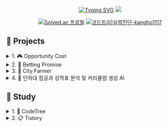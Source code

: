 
<!--
**kangho1117/kangho1117** is a ✨ _special_ ✨ repository because its `README.md` (this file) appears on your GitHub profile.

Here are some ideas to get you started:

- 🔭 I’m currently working on ...
- 👯 I’m looking to collaborate on ...
- 🤔 I’m looking for help with ...
- 💬 Ask me about ...
- 📫 How to reach me: ...
- 😄 Pronouns: ...
- ⚡ Fun fact: ...
-->
<div align="center">
<a href="https://git.io/typing-svg"><img src="https://readme-typing-svg.demolab.com?font=Fira+Code&pause=1000&random=false&width=435&lines=I%E2%80%99m+currently+learning...!" alt="Typing SVG" /></a>

<img src="https://capsule-render.vercel.app/api?type=waving&height=300&color=gradient&text=kangho's%20Github" />

[![Solved.ac
프로필](http://mazassumnida.wtf/api/v2/generate_badge?boj=kangho1117)](https://solved.ac/kangho1117)
[![코드트리|실력진단-kangho1117](https://banner.codetree.ai/v1/banner/kangho1117)](https://www.codetree.ai/profiles/kangho1117)
</div>






## 

## 📁 Projects
<details>
  <summary>
     1. 🎮 Opportunity Cost
  </summary>
<br>
  
![001](https://github.com/cho-stone/Portfolio/assets/74195857/3a341f65-e0ee-4d67-8bcc-0af6e2731944)
>   
> 기획 및 제작: PACO (배광호, 조석진)
>   
> 장르: 비주얼 노벨, 로맨스, 청춘
>   
> 제작기간: 2017.9 ~ 2017.11
>   
> 내용: 인생에 이따금씩 찾아오는 선택의 순간, 그에 따라 달라지는 미래, 그리고 포기해야 하는 것들...

## 🛠 언어 및 도구
[TyranoBuilder Visual Novel Studio](https://tyranobuilder.com/)
## 🔗레포지토리 링크
https://github.com/PACOSoftWare/Opportunity-Cost
<br><br>
</details>



<details>
  <summary>
2. 📱 Betting Promise
  </summary>
<br>
  
![002](https://github.com/cho-stone/Portfolio/assets/74195857/def44c79-acb5-4c7c-9b24-a94960c12783)
>
> 기획 및 제작: PACO (배광호, 조석진)
>
> 장르: 엔터테인먼트, 베팅, 약속
>
> 제작기간: 2023.06.20 ~ 2024.03.27
>
> 내용: 포인트를 베팅하고 친구와 약속(승부)를 겨루세요!
## 🛠 언어 및 도구
![Java](https://img.shields.io/badge/java-%23ED8B00.svg?style=for-the-badge&logo=openjdk&logoColor=white) ![Kotlin](https://img.shields.io/badge/kotlin-%237F52FF.svg?style=for-the-badge&logo=kotlin&logoColor=white) ![Android Studio](https://img.shields.io/badge/android%20studio-346ac1?style=for-the-badge&logo=android%20studio&logoColor=white) ![Firebase](https://img.shields.io/badge/firebase-a08021?style=for-the-badge&logo=firebase&logoColor=ffcd34) <img src="https://img.shields.io/badge/Naver-03C75A?style=for-the-badge&logo=Naver&logoColor=white">  <img src="https://img.shields.io/badge/Kakao-FFCD00?style=for-the-badge&logo=Kakao&logoColor=black">

## 🔗레포지토리 링크
https://github.com/kangho1117/Betting-promise
<br><br>
</details>


<details>
  <summary>
3. 📱 City Farmer
  </summary>
<br>

![시티파머 어드밴텍 판넬png](https://github.com/InhaCityFarmer/CityFarmer/assets/93529538/b914e58d-f711-4ab8-a46c-a66af5474ec2)

>
> 기획 및 제작: Inha City Farmer (배광호, 황윤준, 김윤지)
>
> 장르: 커뮤니티, 농장, 모니터링
>
> 제작기간: 2024.03.05 ~ 2024.06.20
>
> 내용: 각종 하드웨어와 커뮤니티 기반의 앱으로 초보 주말농장 참여자를 도와줍니다.
## 🛠 언어 및 도구
![Kotlin](https://img.shields.io/badge/kotlin-%237F52FF.svg?style=for-the-badge&logo=kotlin&logoColor=white) <img src="https://img.shields.io/badge/Python-3776AB?style=for-the-badge&logo=Python&logoColor=white">  ![Android Studio](https://img.shields.io/badge/android%20studio-346ac1?style=for-the-badge&logo=android%20studio&logoColor=white) ![Firebase](https://img.shields.io/badge/firebase-a08021?style=for-the-badge&logo=firebase&logoColor=ffcd34) <img src="https://img.shields.io/badge/Naver-03C75A?style=for-the-badge&logo=Naver&logoColor=white"> ![ChatGPT](https://img.shields.io/badge/chatGPT-74aa9c?style=for-the-badge&logo=openai&logoColor=white) ![Figma](https://img.shields.io/badge/figma-%23F24E1E.svg?style=for-the-badge&logo=figma&logoColor=white)

## 🔗레포지토리 링크
[https://github.com/kangho1117/CityFarmer](https://github.com/InhaCityFarmer/CityFarmer)
<br><br>
</details>


<details>
  <summary>
4.  🤖 인하대 컴공과 성적표 분석 및 커리큘럼 생성 AI
  </summary>
<br>


>
> 기획 및 제작: Inha Cumulonimbus Cloud
>
> 장르: AI, 웹크롤링
>
> 제작기간: 2024.03.05 ~ 2024.06.19
>
> 내용: 인하대학교 컴퓨터공학과 학생의 성적표 PDF를 분석하여 해당 학생의 추천 커리큘럼을 작성해줍니다.
## 🛠 언어 및 도구
<img src="https://img.shields.io/badge/Python-3776AB?style=for-the-badge&logo=Python&logoColor=white"> <img src="https://img.shields.io/badge/java-007396?style=for-the-badge&logo=java&logoColor=white"> <img src="https://img.shields.io/badge/javascript-F7DF1E?style=for-the-badge&logo=javascript&logoColor=white"> ![ChatGPT](https://img.shields.io/badge/chatGPT-74aa9c?style=for-the-badge&logo=openai&logoColor=white) ![Figma](https://img.shields.io/badge/figma-%23F24E1E.svg?style=for-the-badge&logo=figma&logoColor=white)
## 🔗레포지토리 링크
[https://github.com/Cumulonimbus-Cloud](https://github.com/Cumulonimbus-Cloud)
<br><br>
</details>


## 

## 📝 Study

<details>
  <summary>
     1. 🌳 CodeTree
  </summary>
<br>
  
## 🔗레포지토리 링크
https://github.com/kangho1117/codetree-TILs
<br><br>
</details>

<details>
  <summary>
     2. 📋 Tistory
  </summary>
<br>
  
## 🔗블로그 링크
https://irecommendyou.tistory.com/
<br><br>
</details>





